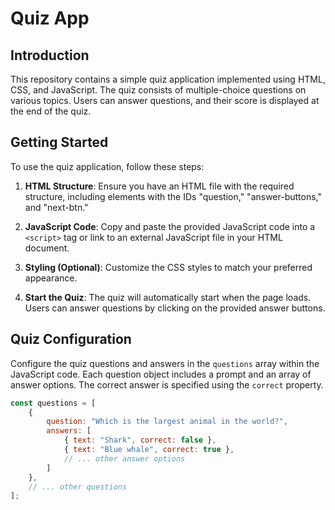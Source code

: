 # Quiz App

## Introduction

This repository contains a simple quiz application implemented using HTML, CSS, and JavaScript. The quiz consists of multiple-choice questions on various topics. Users can answer questions, and their score is displayed at the end of the quiz.

## Getting Started

To use the quiz application, follow these steps:

1. **HTML Structure**: Ensure you have an HTML file with the required structure, including elements with the IDs "question," "answer-buttons," and "next-btn."

2. **JavaScript Code**: Copy and paste the provided JavaScript code into a `<script>` tag or link to an external JavaScript file in your HTML document.

3. **Styling (Optional)**: Customize the CSS styles to match your preferred appearance.

4. **Start the Quiz**: The quiz will automatically start when the page loads. Users can answer questions by clicking on the provided answer buttons.

## Quiz Configuration

Configure the quiz questions and answers in the `questions` array within the JavaScript code. Each question object includes a prompt and an array of answer options. The correct answer is specified using the `correct` property.

```javascript
const questions = [
    {
        question: "Which is the largest animal in the world?",
        answers: [
            { text: "Shark", correct: false },
            { text: "Blue whale", correct: true },
            // ... other answer options
        ]
    },
    // ... other questions
];
